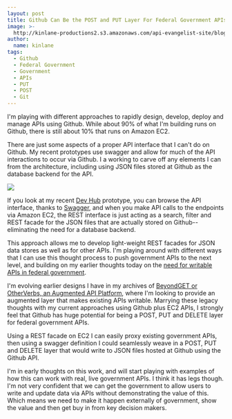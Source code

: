 ```yaml
---
layout: post
title: Github Can Be the POST and PUT Layer For Federal Government APIs
image: >-
  http://kinlane-productions2.s3.amazonaws.com/api-evangelist-site/blog/bw-government.jpg
author:
  name: kinlane
tags:
  - Github
  - Federal Government
  - Government
  - APIs
  - PUT
  - POST
  - Git
---
```

I'm playing with different approaches to rapidly design, develop, deploy and manage APIs using Github. While about 90% of what I'm building runs on Github, there is still about 10% that runs on Amazon EC2.

There are just some aspects of a proper API interface that I can't do on Github. My recent prototypes use swagger and allow for much of the API interactions to occur via Github. I a working to carve off any elements I can from the architecture, including using JSON files stored at Github as the database backend for the API.

![](https://s3.amazonaws.com/kinlane-productions2/bw-icons/bw-government.jpg)

If you look at my recent [Dev Hub](http://kinlane.github.io/dev-hub/index.html) prototype, you can browse the API interface, thanks to [Swagger](https://developers.helloreverb.com/swagger/), and when you make API calls to the endpoints via Amazon EC2, the REST interface is just acting as a search, filter and REST facade for the JSON files that are actually stored on Github--eliminating the need for a database backend.

This approach allows me to develop light-weight REST facades for JSON data stores as well as for other APIs. I'm playing around with different ways that I can use this thought process to push government APIs to the next level, and building on my earlier thoughts today on the [need for writable APIs in federal government](http://apievangelist.com/2013/09/25/a-huge-need-for-writeable-apis-in-government/).

I'm evolving earlier designs I have in my archives of [BeyondGET or OtherVerbs, an Augmented API Platform](http://apievangelist.com/2013/03/17/beyondget-or-otherverbs-an-augmented-api-platform-/), where I'm looking to provide an augmented layer that makes existing APIs writable. Marrying these legacy thoughts with my current approaches using Github plus EC2 APIs, I strongly feel that Github has huge potential for being a POST, PUT and DELETE layer for federal government APIs.

Using a REST facade on EC2 I can easily proxy existing government APIs, then using a swagger definition I could seamlessly weave in a POST, PUT and DELETE layer that would write to JSON files hosted at Github using the Github API.

I'm in early thoughts on this work, and will start playing with examples of how this can work with real, live government APIs. I think it has legs though. I'm not very confident that we can get the government to allow users to write and update data via APIs without demonstrating the value of this. Which means we need to make it happen externally of government, show the value and then get buy in from key decision makers.